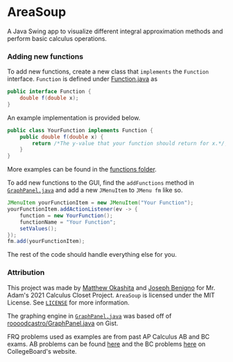 # AreaSoup
A Java Swing app to visualize different integral approximation methods and perform basic calculus operations.

### Adding new functions
To add new functions, create a new class that `implements` the `Function` interface. `Function` is defined under 
[Function.java][function] as
```java
public interface Function {
    double f(double x);
}
```

An example implementation is provided below.

```java
public class YourFunction implements Function {
    public double f(double x) {
        return /*The y-value that your function should return for x.*/;
    }
}
```

More examples can be found in the [functions folder][functions].

To add new functions to the GUI, find the `addFunctions` method in [`GraphPanel.java`][graph] and add a new `JMenuItem`
to `JMenu fm` like so.

```java
JMenuItem yourFunctionItem = new JMenuItem("Your Function");
yourFunctionItem.addActionListener(ev -> {
    function = new YourFunction();
    functionName = "Your Function";
    setValues();
});
fm.add(yourFunctionItem);
```

The rest of the code should handle everything else for you.

<!--
### Adding new problems
To add new problems, create a new class that `extends` the `Problem` class. `Problem` is defined under 
[Problem.java][problem]. Each problem must have at least a part (a) and (b), and at most up to a part (c). Appropriately
set `numberOfParts` to the number of parts present, either 2 or 3. For examples of problems, refer to the
[problems folder][problems].

You must now add code to access your new problem in the GUI. Under [`App.java`][app], in the `setProblems` method, add a
new `JMenuItem` for the problem like so (replace the `X` in `m1X` with the next available number).
```java
JMenuItem m1X = new JMenuItem("Problem Name");
m1X.addActionListener(ev -> {
    problem = new ProblemName(); // The problem class you made.
    ta.setText(problem.solve());
    setPanel(problem.getNumberOfParts());
});
m1.add(m1X);
```
-->

### Attribution
This project was made by [Matthew Okashita][soupyzinc] and [Joseph Benigno][jojongx] for Mr. Adam's 2021 Calculus Closet
Project. `AreaSoup` is licensed under the MIT License. See [`LICENSE`][license] for more information. 

The graphing engine in [`GraphPanel.java`][graph] was based off of [roooodcastro/GraphPanel.java][roooodcastro] on Gist.

FRQ problems used as examples are from past AP Calculus AB and BC exams. AB problems can be found [here][ab] and the BC 
problems [here][bc] on CollegeBoard's website.

[function]: https://github.com/SoupyzInc/AreaSoup/blob/main/src/main/java/Function.java
[functions]: https://github.com/SoupyzInc/AreaSoup/tree/main/src/main/java/com/cornycorn/AreaSoup/functions
[problem]: https://github.com/SoupyzInc/AreaSoup/blob/main/src/main/java/com/cornycorn/AreaSoup/problems/Problem.java
[problems]: https://github.com/SoupyzInc/AreaSoup/tree/main/src/main/java/com/cornycorn/AreaSoup/problems
[app]: https://github.com/SoupyzInc/AreaSoup/blob/main/src/main/java/com/cornycorn/AreaSoup/App.java

[soupyzinc]: https://github.com/SoupyzInc
[jojongx]: https://github.com/jojongx
[license]: https://github.com/SoupyzInc/AreaSoup/blob/main/LICENSE

[graph]: https://github.com/SoupyzInc/AreaSoup/blob/main/src/main/java/com/cornycorn/AreaSoup/GraphPanel.java
[roooodcastro]: https://gist.github.com/roooodcastro/6325153

[ab]: https://apcentral.collegeboard.org/courses/ap-calculus-ab/exam/past-exam-questions
[bc]: https://apcentral.collegeboard.org/courses/ap-calculus-bc/exam/past-exam-questions 
